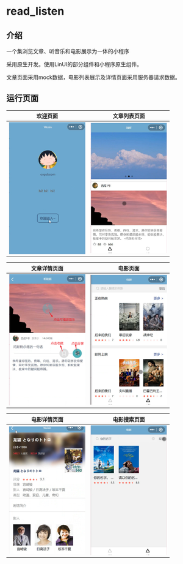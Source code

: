 # read_listen
## 介绍

一个集浏览文章、听音乐和电影展示为一体的小程序

采用原生开发。使用LinUI的部分组件和小程序原生组件。

文章页面采用mock数据，电影列表展示及详情页面采用服务器请求数据。


## 运行页面


欢迎页面            |  文章列表页面
:-------------------------:|:-------------------------:
 <img src="yun_xing_pics/01welcome.png" width="200" />  |  <img src="yun_xing_pics/02posts.png" width="200"  />

文章详情页面           | 电影页面
:-------------------------:|:-------------------------:
 <img src="yun_xing_pics/03post_detail.png"  width="200" />  | <img src="yun_xing_pics/04movies.png"  width="200"/>
 
电影详情页面		             |  电影搜索页面
:-------------------------:|:-------------------------:
 <img src="yun_xing_pics/05movie_detail.png" width="200" /> | <img src="yun_xing_pics/06search.png" width="200" />
